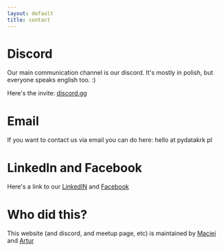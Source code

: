 ```yaml
---
layout: default
title: contact
---
```


# Discord

Our main communication channel is our discord. It's mostly in polish, but everyone speaks english too. :)

Here's the invite:  [discord.gg](https://discord.gg/ECqftujgMU)


# Email

If you want to contact us via email you can do here: hello at pydatakrk pl


# LinkedIn and Facebook

Here's a link to our [LinkedIN](https://www.linkedin.com/company/pydata-krak%C3%B3w) and [Facebook](https://www.facebook.com/pydatakrakow)

# Who did this?

This website (and discord, and meetup page, etc) is maintained by [Maciej](https://github.com/mmajewsk) and [Artur](https://github.com/artcz)
